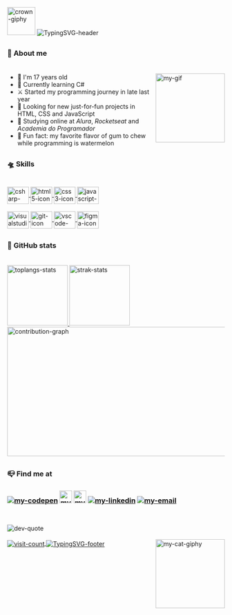 <div id="header">
    <!-- Gif from "https://giphy.com/" -->
    <img alt="crown-giphy" width="65" src="https://media.giphy.com/media/srrh2v0IiCjNBSO88c/giphy.gif" />
    <!-- I made it on https://readme-typing-svg.demolab.com/demo/ -->
    <img alt="TypingSVG-header" title="Welcome Message" src="https://readme-typing-svg.demolab.com?font=Silkscreen&duration=3000&pause=1500&color=F3BD39&width=435&lines=Hi%2C+I'm+Paola+Oliveira;Welcome+to+my+GitHub+:%29;" />
</div>

##

<div id="aboutMe">
    <h3>🧸 <b>About me</b><br><br></h3>
  <!-- I made images on Pricrew "https://picrew.me/ja/image_maker/338224" and used Canva "https://www.canva.com/pt_br/criar/editor-de-gif/" to create a gif with the two images,
       after I send it to Discord and copied the image link -->
  <a href="#"><img alt="my-gif" title="Me" align ="right" height ="160" width ="160" src="https://media.discordapp.net/attachments/1096481399994851330/1101383239588913174/gifGithub.gif" /></a>
  <ul>
    <li> 🌸 I'm 17 years old                                                                            </li>
    <li> 🌱 Currently learning C#                                                                       </li>
    <li> ⚔️ Started my programming journey in late last year                                            </li>
    <li> 🔭 Looking for new just-for-fun projects in HTML, CSS and JavaScript                           </li>
    <li> 📒 Studying online at <em>Alura</em>, <em>Rocketseat</em> and <em>Academia do Programador</em> </li>
    <li> 🍬 Fun fact: my favorite flavor of gum to chew while programming is watermelon                 </li>
  </ul>  
 </div>
 
 ##
 
 <div id="mySkills">  
    <h3>🛸 <b>Skills</b><br><br></h3>
  <a href="#" > 
    <!-- Images from "https://devicon.dev/" -->
    <img alt="csharp-icon" title="C Sharp" align="center" height="40" width="50" src="https://cdn.jsdelivr.net/gh/devicons/devicon/icons/csharp/csharp-original.svg" />
    <img alt="html5-icon" title="HTML5" align="center" height="40" width="50" src="https://cdn.jsdelivr.net/gh/devicons/devicon/icons/html5/html5-original.svg" />
    <img alt="css3-icon" title="CSS3" align="center" height="40" width="50" src="https://cdn.jsdelivr.net/gh/devicons/devicon/icons/css3/css3-original.svg" />
    <img alt="javascript-icon" title="JavaScript" align="center" height="40" width="50" src="https://cdn.jsdelivr.net/gh/devicons/devicon/icons/javascript/javascript-original.svg" /> 
    <br><br>
    <img alt="visualstudio-icon" title="Visual Studio" align="center" height="40" width="50" src="https://cdn.jsdelivr.net/gh/devicons/devicon/icons/visualstudio/visualstudio-plain.svg" />
    <img alt="git-icon" title="Git" align="center" height="40" width="50" src="https://cdn.jsdelivr.net/gh/devicons/devicon/icons/git/git-original.svg" />   
    <img alt="vscode-icon" title="Visual Studio Code" align="center" height="40" width="50" src="https://cdn.jsdelivr.net/gh/devicons/devicon/icons/vscode/vscode-original.svg" />         
    <img alt="figma-icon" title="Figma" align="center" height="40" width="50" src="https://cdn.jsdelivr.net/gh/devicons/devicon/icons/figma/figma-original.svg" />
  </a>
</div>  
 
##

<div id="myGithubStats">
    <h3>💫 <b>GitHub stats</b><br><br></h3>
  <a href="#">
    <!-- I got this cards in "https://github.com/anuraghazra/github-readme-stats" --> 
    <img alt="toplangs-stats" height="140" src="https://github-readme-stats.vercel.app/api/top-langs/?username=apaolaoliveira&layout=compact&hide_border=true&theme=dracula" />    
    <img alt="strak-stats" height="140" src="https://github-readme-streak-stats.herokuapp.com/?user=apaolaoliveira&theme=omni&hide_border=true&theme=dracula" /> 
    <br>
    <!-- Made this graph at "https://ashutosh00710.github.io/github-readme-activity-graph/" -->
    <img alt="contribution-graph" height="300" width="660" src="https://github-readme-activity-graph.vercel.app/graph?username=apaolaoliveira&bg_color=282a36&color=ff6e96&line=ff6e96&point=f3f3ed&area=true&hide_border=true" />  
    <!-- To create this snake animation, you simply need to copy and paste the following link "https://github.com/yourgithubusername/yourgithubusername/blob/output/github-contribution-grid-snake.svg" into your readme file, replace "yourgithubusername" with your actual GitHub username, and create an GitHub repository action using the contents of the "snake.yml" file, like the one found in this repository. 
    <img alt="contribution-snake" width="660" src="https://github.com/apaolaoliveira/apaolaoliveira/blob/output/github-contribution-grid-snake.svg" /> -->
  </a>
</div>
  
##  
 
<div id="mySocialMedia">
    <h3>📪 <b>Find me at</b><br><h3>
  <!-- Images from "https://dev.to/envoy_/150-badges-for-github-pnk" -->
  <a href="https://codepen.io/apaolaoliveira" target="_blank"><img alt="my-codepen" src="https://img.shields.io/badge/Codepen-000000?style=for-the-badge&logo=codepen&logoColor=white" /></a>
  <a href="https://app.rocketseat.com.br/me/apaolaoliveira" target="_blank"><img height="29" alt="my-rocketseat-account"          src="https://media.discordapp.net/attachments/1096481399994851330/1110516139223691284/rocketseatLogo.png" /></a> <!-- Made in Canva -->
  <a href="https://cursos.alura.com.br/user/apaolaoliveira" target="_blank"><img height="29" alt="my-alura-account" src="https://media.discordapp.net/attachments/1096481399994851330/1102482959593906246/alurabadge.png" /></a> <!-- Made in Canva -->
  <a href="https://www.linkedin.com/in/paola-silva-de-oliveira-936442271/" target="_blank"><img alt="my-linkedin" src="https://img.shields.io/badge/LinkedIn-0077B5?style=for-the-badge&logo=linkedin&logoColor=white" /></a>
  <!-- <a href="https://www.instagram.com/apaolaoli/" target="_blank"><img alt="my-instagram" src="https://img.shields.io/badge/Instagram-E4405F?style=for-the-badge&logo=instagram&logoColor=white" /></a> -->  
  <a href="mailto:paolaoliveira.dev@gmail.com" target="_blank"><img alt="my-email" src="https://img.shields.io/badge/Gmail-D14836?style=for-the-badge&logo=gmail&logoColor=white" /></a>
</div>  
        
##     
        
<div id="devQuote">
   <br>
   <!-- https://github.com/piyushsuthar/github-readme-quotes -->
  <img alt="dev-quote" src="https://quotes-github-readme.vercel.app/api?type=horizontal&theme=dracula&quote=Any%20fool%20can%20write%20code%20that%20a%20computer%20can%20understand.%20Good%20programmers%20write%20code%20that%20humans%20can%20understand.&author=Martin%20Fowler." />      
        
</div>
  
<div id="footer">  
  <br>
  <!-- Gif from "https://giphy.com/" -->  
  <img alt="my-cat-giphy" title="Celeste" align="right" height="160" width="160" src="https://media.giphy.com/media/TVzojOaWsHelM76kWi/giphy.gif" />    
    
  <a href="#">         
      <img alt="visit-count" align="center" src="https://komarev.com/ghpvc/?username=apaolaoli&color=grey&style=for-the-badge" />   
      <img alt="TypingSVG-footer" title="Farewell Message" align="center" src="https://readme-typing-svg.demolab.com?font=Silkscreen&duration=3000&pause=1500&color=FECDD3&vCenter=true&width=435&lines=Thanks+for+your+visit!;Have+a+great+day+%3AP" /> 
  </a>
</div>
